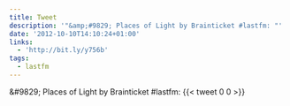 ```yaml
---
title: Tweet
description: '"&amp;#9829; Places of Light by Brainticket #lastfm: "'
date: '2012-10-10T14:10:24+01:00'
links:
  - 'http://bit.ly/y756b'
tags:
  - lastfm
---
```

&amp;#9829; Places of Light by Brainticket #lastfm: 
      {{< tweet 0 0 >}}
    
